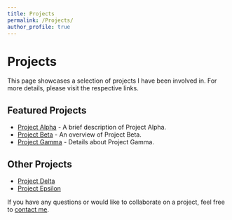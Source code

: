 ```yaml
---
title: Projects
permalink: /Projects/
author_profile: true
---
```


# Projects

This page showcases a selection of projects I have been involved in. For more details, please visit the respective links.

## Featured Projects

- [Project Alpha](https://example.com/project-alpha) - A brief description of Project Alpha.
- [Project Beta](https://example.com/project-beta) - An overview of Project Beta.
- [Project Gamma](https://example.com/project-gamma) - Details about Project Gamma.

## Other Projects

- [Project Delta](https://example.com/project-delta)
- [Project Epsilon](https://example.com/project-epsilon)

If you have any questions or would like to collaborate on a project, feel free to [contact me](/contact/).
